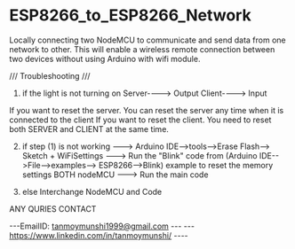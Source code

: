 # ESP8266_to_ESP8266_Network
Locally connecting two NodeMCU to communicate and send data from one network to other. This will enable a wireless remote connection between two devices without using Arduino with wifi module. 



///  Troubleshooting ///

1) if the light is not turning on 
Server----> Output
Client----> Input

If you want to reset the server. You can reset the server any time when it is connected to the client
If you want to reset the client. You need to reset both SERVER and CLIENT at the same time. 

2) if step (1) is not working
---> Arduino IDE-->tools-->Erase Flash--> Sketch + WiFiSettings
---> Run the "Blink" code from (Arduino IDE-->File-->examples--> ESP8266-->Blink) example to reset the memory settings BOTH nodeMCU
---> Run the main code

3) else Interchange NodeMCU and Code

ANY QURIES CONTACT

---EmailID: tanmoymunshi1999@gmail.com ---
---https://www.linkedin.com/in/tanmoymunshi/ ----


